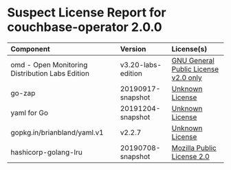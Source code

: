 
Suspect License Report for couchbase-operator 2.0.0
===================================================

|Component|Version|License(s)|
| :--- | :--- | :--- |
|omd - Open Monitoring Distribution Labs Edition|v3.20-labs-edition|[GNU General Public License v2.0 only](../../license-data/0289ba34-8fe7-41db-82e0-49c28b9c2414.txt)|
|go-zap|20190917-snapshot|[Unknown License](../../license-data/00000000-0010-0000-0000-000000000000.txt)|
|yaml for Go|20191204-snapshot|[Unknown License](../../license-data/00000000-0010-0000-0000-000000000000.txt)|
|gopkg.in/brianbland/yaml.v1|v2.2.7|[Unknown License](../../license-data/00000000-0010-0000-0000-000000000000.txt)|
|hashicorp-golang-lru|20190708-snapshot|[Mozilla Public License 2.0](../../license-data/ce3dd63e-c569-4cea-986a-46bc5efe9896.txt)|
